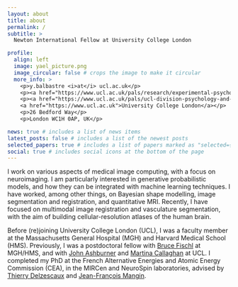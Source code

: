 ```yaml
---
layout: about
title: about
permalink: /
subtitle: >
  Newton International Fellow at University College London

profile:
  align: left
  image: yael_picture.png
  image_circular: false # crops the image to make it circular
  more_info: >
    <p>y.balbastre <i>at</i> ucl.ac.uk</p>
    <p><a href="https://www.ucl.ac.uk/pals/research/experimental-psychology">Department of Experimental Psychology</a></p>,
    <p><a href="https://www.ucl.ac.uk/pals/ucl-division-psychology-and-language-sciences">Division of Psychology and Language Sciences</a>, 
    <a href="https://www.ucl.ac.uk">University College London</a></p>
    <p>26 Bedford Way</p>
    <p>London WC1H 0AP, UK</p>

news: true # includes a list of news items
latest_posts: false # includes a list of the newest posts
selected_papers: true # includes a list of papers marked as "selected={true}"
social: true # includes social icons at the bottom of the page
---
```


I work on various aspects of medical image computing, with a focus on neuroimaging. I am particularly interested in generative probabilistic models, and how they can be integrated with machine learning techniques. I have worked, among other things, on Bayesian shape modelling, image segmentation and registration, and quantitative MRI. Recently, I have focused on multimodal image registration and vasculature segmentation, with the aim of building cellular-resolution atlases of the human brain.

Before (re)joining University College London (UCL), I was a faculty member at the Massachusetts General Hospital (MGH) and Harvard Medical School (HMS). Previously, I was a postdoctoral fellow with [Bruce Fischl](https://www.martinos.org/investigator/bruce-fischl/) at MGH/HMS, and with [John Ashburner](https://www.fil.ion.ucl.ac.uk/team/computational-anatomy-team/) and [Martina Callaghan](https://www.fil.ion.ucl.ac.uk/team/physics-team/) at UCL. I completed my PhD at the French Alternative Energies and Atomic Energy Commission (CEA), in the MIRCen and NeuroSpin laboratories, advised by [Thierry Delzescaux](https://jacob.cea.fr/drf/ifrancoisjacob/english/Pages/Departments/MIRCen/ResearchThemes/brain-aging.aspx) and [Jean-François Mangin](https://joliot.cea.fr/drf/joliot/en/Pages/research_entities/NeuroSpin/unati.aspx).
